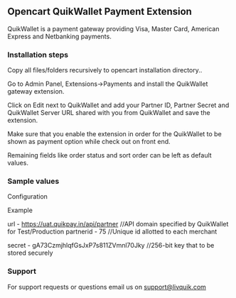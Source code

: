 ## Opencart QuikWallet Payment Extension

QuikWallet is a payment gateway providing Visa, Master Card, American Express and Netbanking payments.

### Installation steps

Copy all files/folders recursively to opencart installation directory..

Go to Admin Panel, Extensions->Payments and install the QuikWallet gateway extension.

Click on Edit next to QuikWallet and add your Partner ID, Partner Secret and QuikWallet Server URL shared with you from QuikWallet and save the extension.

Make sure that you enable the extension in order for the QuikWallet to be shown as payment option while check out on front end.

Remaining  fields like order status and sort order can be left as default values.


### Sample values
Configuration

Example 

url -  https://uat.quikpay.in/api/partner //API domain specified by QuikWallet for Test/Production
partnerid - 75 //Unique id allotted to each merchant

secret -  gA73CzmjhlqfGsJxP7s811ZVmnl70Jky  //256-bit key that to be stored securely


### Support

For support requests or questions email us on support@livquik.com
